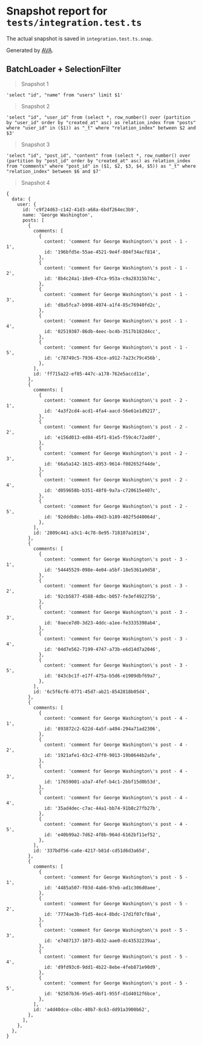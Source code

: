 # Snapshot report for `tests/integration.test.ts`

The actual snapshot is saved in `integration.test.ts.snap`.

Generated by [AVA](https://avajs.dev).

## BatchLoader + SelectionFilter

> Snapshot 1

    'select "id", "name" from "users" limit $1'

> Snapshot 2

    'select "id", "user_id" from (select *, row_number() over (partition by "user_id" order by "created_at" asc) as relation_index from "posts" where "user_id" in ($1)) as "_t" where "relation_index" between $2 and $3'

> Snapshot 3

    'select "id", "post_id", "content" from (select *, row_number() over (partition by "post_id" order by "created_at" asc) as relation_index from "comments" where "post_id" in ($1, $2, $3, $4, $5)) as "_t" where "relation_index" between $6 and $7'

> Snapshot 4

    {
      data: {
        user: {
          id: 'c9f24d63-c142-41d3-a68a-6bdf264ec3b9',
          name: 'George Washington',
          posts: [
            {
              comments: [
                {
                  content: 'comment for George Washington\'s post - 1 - 1',
                  id: '196bfd5e-55ae-4521-9e4f-804f34acf814',
                },
                {
                  content: 'comment for George Washington\'s post - 1 - 2',
                  id: '8b4c24a1-18e9-47ca-953a-c9a28315b74c',
                },
                {
                  content: 'comment for George Washington\'s post - 1 - 3',
                  id: 'd8a5fca7-b998-4974-a1f4-85c76940fd2c',
                },
                {
                  content: 'comment for George Washington\'s post - 1 - 4',
                  id: '02519387-86db-4eec-bc4b-3517b182d4cc',
                },
                {
                  content: 'comment for George Washington\'s post - 1 - 5',
                  id: 'c78749c5-7936-43ce-a912-7a23c79c456b',
                },
              ],
              id: 'ff715a22-ef85-447c-a178-762e5accd11e',
            },
            {
              comments: [
                {
                  content: 'comment for George Washington\'s post - 2 - 1',
                  id: '4a3f2cd4-acd1-4fa4-aacd-56e61e1d9217',
                },
                {
                  content: 'comment for George Washington\'s post - 2 - 2',
                  id: 'e156d013-ed84-45f1-81e5-f59c4c72ad0f',
                },
                {
                  content: 'comment for George Washington\'s post - 2 - 3',
                  id: '66a5a142-1615-4953-9614-f082652f44de',
                },
                {
                  content: 'comment for George Washington\'s post - 2 - 4',
                  id: 'd059658b-b351-48f8-9a7a-c720615e407c',
                },
                {
                  content: 'comment for George Washington\'s post - 2 - 5',
                  id: '92dddb8c-1d0a-49d3-b189-402f5d40064d',
                },
              ],
              id: '2809c441-a3c1-4c78-8e95-718107a10134',
            },
            {
              comments: [
                {
                  content: 'comment for George Washington\'s post - 3 - 1',
                  id: '54445529-098e-4e04-a5bf-18e5361a9d58',
                },
                {
                  content: 'comment for George Washington\'s post - 3 - 2',
                  id: '92cb5877-4588-4dbc-b057-fe3ef492275b',
                },
                {
                  content: 'comment for George Washington\'s post - 3 - 3',
                  id: '0aece7d0-3d23-4ddc-a1ee-fe3335398ab4',
                },
                {
                  content: 'comment for George Washington\'s post - 3 - 4',
                  id: '04d7e562-7199-4747-a73b-e6d14d7a2046',
                },
                {
                  content: 'comment for George Washington\'s post - 3 - 5',
                  id: '843cbc1f-e17f-475a-b5d6-e1909dbf69a7',
                },
              ],
              id: '6c5f6cf6-0771-45d7-ab21-8542818b05d4',
            },
            {
              comments: [
                {
                  content: 'comment for George Washington\'s post - 4 - 1',
                  id: '893872c2-622d-4a5f-a494-294a71ad2306',
                },
                {
                  content: 'comment for George Washington\'s post - 4 - 2',
                  id: '1921afe1-63c2-47f0-9013-19b0644b2afe',
                },
                {
                  content: 'comment for George Washington\'s post - 4 - 3',
                  id: '17659001-a3a7-4fef-b4c1-2bbf15d0b53d',
                },
                {
                  content: 'comment for George Washington\'s post - 4 - 4',
                  id: '35ad4dec-c7ac-44a1-bb74-91b8c27fb27b',
                },
                {
                  content: 'comment for George Washington\'s post - 4 - 5',
                  id: 'e40b99a2-7d62-4f8b-964d-6162bf11ef52',
                },
              ],
              id: '337bdf56-ca6e-4217-b81d-cd51d6d3a65d',
            },
            {
              comments: [
                {
                  content: 'comment for George Washington\'s post - 5 - 1',
                  id: '4485a507-f03d-4ab6-97eb-ad1c306d0aee',
                },
                {
                  content: 'comment for George Washington\'s post - 5 - 2',
                  id: '7774ae3b-f1d5-4ec4-8bdc-17d1f07cf8a4',
                },
                {
                  content: 'comment for George Washington\'s post - 5 - 3',
                  id: 'e7487137-1073-4b32-aae0-dc43532239aa',
                },
                {
                  content: 'comment for George Washington\'s post - 5 - 4',
                  id: 'd9fd93c0-9dd1-4b22-8ebe-4feb871e90d9',
                },
                {
                  content: 'comment for George Washington\'s post - 5 - 5',
                  id: '92507b36-95e5-46f1-955f-d1d4012f6bce',
                },
              ],
              id: 'a4d40dce-c6bc-40b7-8c63-dd91a3900b62',
            },
          ],
        },
      },
    }
